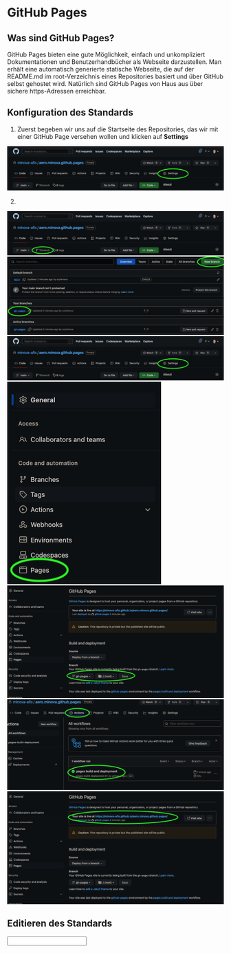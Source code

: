 # GitHub Pages

## Was sind GitHub Pages?

GitHub Pages bieten eine gute Möglichkeit, einfach und unkompliziert Dokumentationen und Benutzerhandbücher als Webseite darzustellen. Man erhält eine automatisch generierte statische Webseite, die auf der README.md im root-Verzeichnis eines Repositories basiert und über GitHub selbst gehostet wird. Natürlich sind GitHub Pages von Haus aus über sichere https-Adressen erreichbar.

## Konfiguration des Standards

1. Zuerst begeben wir uns auf die Startseite des Repositories, das wir mit einer GitHub Page versehen wollen und klicken auf **Settings**

![](/doc/img/1-repopage.png)

2.

![](/doc/img/2-repopage-branches.png)
![](/doc/img/3-create-branch.png)
![](/doc/img/4-repopage-settings.png)
![](/doc/img/5-settings.png)
![](/doc/img/6-set-branch.png)
![](/doc/img/7-gh-actions.png)
![](/doc/img/8-get-url.png)

## Editieren des Standards

<input type="text" id="name" name="name"/>
